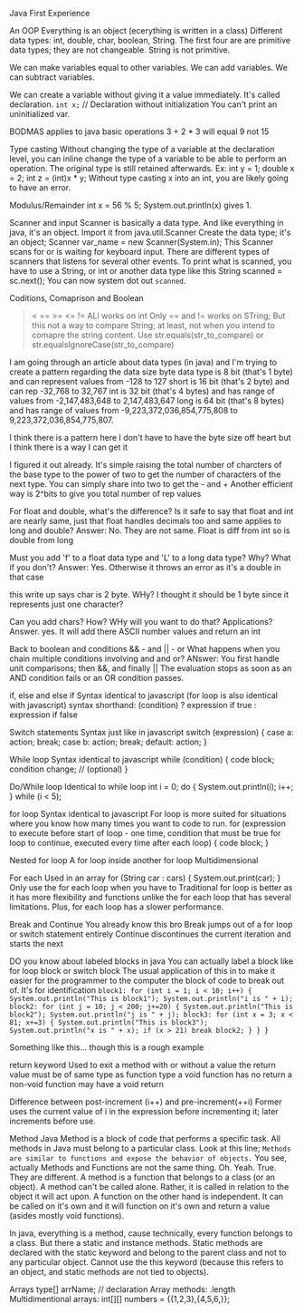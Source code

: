 Java First Experience

An OOP
Everything is an object (ecerything is written in a class)
Different data types: int, double, char, boolean, String.
The first four are are primitive data types; they are not changeable.
String is not primitive.

We can make variables equal to other variables. 
We can add variables. We can subtract variables.

We can create a variable without giving it a value immediately. It's called declaration.
`int x;` // Declaration without initialization
You can't print an uninitialized var.

BODMAS applies  to java basic operations
3 + 2 * 3 will equal 9 not 15

Type casting
Without changing the type of a variable at the declaration level, you can inline change the type of a variable to be able to perform an operation. The original type is still retained afterwards.
Ex:
int y = 1; double x = 2; int z = (int)x * y;
Without type casting x into an int, you are likely going to have an error.

Modulus/Remainder
int x = 56 % 5;
System.out.println(x) gives 1.

Scanner and input
Scanner is basically a data type. And like everything in java, it's an object.
Import it from java.util.Scanner
Create the data type; it's an object;
Scanner var_name = new Scanner(System.in);
This Scanner scans for or is waiting for keyboard input.
There are different types of scanners that listens for several other events.
To print what is scanned, you have to use a String, or int or another data type like this
String scanned = sc.next();
You can now system dot out `scanned`.

Coditions, Comaprison and Boolean
> < == >= <= !=
ALl works on int
Only == and != works on STring; But this not a way to compare String; at least, not when you intend to comapre the string content.
Use str.equals(str_to_compare) or str.equalsIgnoreCase(str_to_compare) 



I am going through an article about data types (in java) and I'm trying to create a pattern regarding the data size
byte data type is 8 bit (that's 1 byte) and can represent values from -128 to 127
short is 16 bit (that's 2 byte) and can rep -32,768 to 32,767
int is 32 bit (that's 4 bytes) and has range of values from -2,147,483,648 to 2,147,483,647
long is 64 bit (that's 8 bytes) and has range of values from -9,223,372,036,854,775,808 to 9,223,372,036,854,775,807.

I think there is a pattern here
I don't have to have the byte size off heart but I think there is a way I can get it






I figured it out already. It's simple raising the total number of charcters of the base type to the power of two to get the number of characters of the next type. You can simply share into two to get the - and +
Another efficient way is 2^bits to give you total number of rep values

For float and double, what's the difference?
Is it safe to say that float and int are nearly same, just that float handles decimals too and same applies to long and double?
Answer: No. They are not same. Float is diff from int so is double from long

Must you add 'f' to a float data type and  'L' to a long data type? Why? What if you don't?
Answer: Yes. Otherwise it throws an error as it's a double in that case

this write up says char is 2 byte. WHy? I thought it should be 1 byte since it represents just one character?

Can you add chars? How? WHy will you want to do that? Applications?
Answer. yes. It will add there ASCII number values and return an int


Back to boolean and conditions
&& - and
|| - or
What happens when you chain multiple conditions involving and and or?
ANswer: You first handle unit comparisons; then &&, and finally ||
The evaluation stops as soon as an AND condition fails or an OR condition passes.



if, else and else if
Syntax identical to javascript
(for loop is also identical with javascript)
syntax
shorthand: (condition) ? expression if true : expression if false


Switch statements
Syntax just like in javascript
switch (expression) {
  case a:
    action;
    break;
  case b:
    action;
    break;
  default:
    action;
}


While loop
Syntax identical to javascript
while (condition) {
  code block;
  condition change; // (optional)
}


Do/While loop
Identical to while loop
int i = 0;
do {
  System.out.println(i);
  i++;
}
while (i < 5);

for loop
Syntax identical to javascript
For loop is more suited for situations where you know how many times you want to code to run.
for (expression to execute before start of loop - one time, condition that must be true for loop to continue, executed every time after each loop) {
  code block;
}

Nested for loop
A for loop inside another for loop
Multidimensional

For each
Used in an array
for (String car : cars) {
  System.out.print(car);
}
Only use the for each loop when you have to
Traditional for loop is better as it has more flexibility and functions unlike the for each loop that has several limitations.
Plus, for each loop has a slower performance.


Break and Continue
You already know this bro
Break jumps out of a for loop or switch statement entirely
Continue discontinues the current iteration and starts the next

DO you know about labeled blocks in java
You can actually label a block like for loop block or switch block
The usual application of this in to make it easier for the programmer to the computer the block of code to break out of.
It's for identification
`
block1: for (int i = 1; i < 10; i++) {
			System.out.println("This is block1");
			System.out.println("i is " + i);
			block2: for (int j = 10; j < 200; j+=20) {
				System.out.println("This is block2");
				System.out.println("j is " + j);
				block3: for (int x = 3; x < 81; x+=3) {
					System.out.println("This is block3");
					System.out.println("x is " + x);
					if (x > 21) break block2;
				}
			}
		}
		`
		
Something like this... though this is a rough example


return keyword
Used to exit a method with or without a value
the return value must be of same type as function type
a void function has no return
a non-void function may have a void return


Difference between post-increment (i++) and pre-increment(++i)
Former uses the current value of i in the expression before incrementing it; later increments before use.


Method
Java Method is a block of code that performs a specific task.
All methods in Java must belong to a particular class.
Look at this line; `Methods are similar to functions and expose the behavior of objects.`
You see, actually Methods and Functions are not the same thing.
Oh. Yeah. True. They are different.
A method is a function that belongs to a class (or an object). A method can't be called alone. Rather, it is called in relation to the object it will act upon.
A function on the other hand is independent. It can be called on it's own and it will function on it's own and return a value (asides mostly void functions).

In java, everything is a method, cause technically, every function belongs to a class.
But there a static and instance methods.
Static methods are declared with the static keyword and belong to the parent class and not to any particular object. Cannot use the this keyword (because this refers to an object, and static methods are not tied to objects).



Arrays
type[] arrName; // declaration
Array methods: .length
Multidimentional arrays: int[][] numbers = {{1,2,3},{4,5,6,}};

